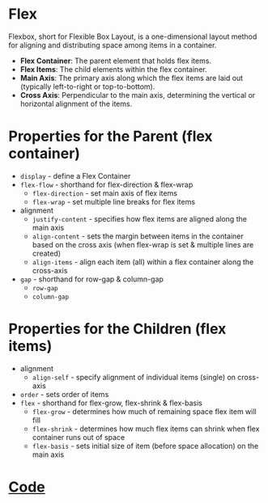 # Flex
Flexbox, short for Flexible Box Layout, is a one-dimensional layout method for aligning and distributing space among items in a container.

* **Flex Container**: The parent element that holds flex items.
* **Flex Items**: The child elements within the flex container. 
* **Main Axis**: The primary axis along which the flex items are laid out (typically left-to-right or top-to-bottom).
* **Cross Axis**: Perpendicular to the main axis, determining the vertical or horizontal alignment of the items.

# Properties for the Parent (flex container)
* `display` - define a Flex Container
* `flex-flow` - shorthand for flex-direction & flex-wrap
    * `flex-direction` - set main axis of flex items
    * `flex-wrap` - set multiple line breaks for flex items
* alignment
    * `justify-content` - specifies how flex items are aligned along the main axis
    * `align-content` - sets the margin between items in the container based on the cross axis (when flex-wrap is set & multiple lines are created)
    * `align-items` - align each item (all) within a flex container along the cross-axis
* `gap` - shorthand for row-gap & column-gap
    * `row-gap`
    * `column-gap`


# Properties for the Children (flex items)

* alignment
    * `align-self` - specify alignment of individual items (single) on cross-axis
* `order` - sets order of items
* `flex` - shorthand for flex-grow, flex-shrink & flex-basis
    * `flex-grow` - determines how much of remaining space flex item will fill
    * `flex-shrink` - determines how much flex items can shrink when flex container runs out of space
    * `flex-basis` - sets initial size of item (before space allocation) on the main axis

# [Code](/code/flex.css)